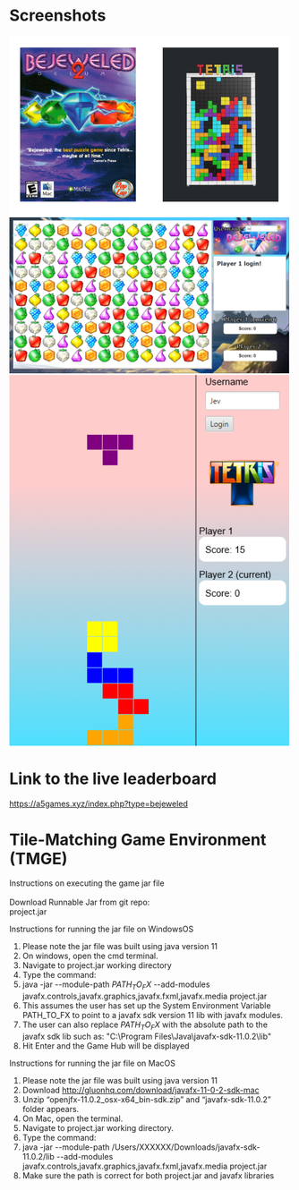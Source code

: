 # Screenshots

<img src="/TMGEmain.png" width="500px">
<img src="/bejeweled.png" width="500px">
<img src="/tetris.png" width="500px">

# Link to the live leaderboard
https://a5games.xyz/index.php?type=bejeweled

# Tile-Matching Game Environment (TMGE)

Instructions on executing the game jar file <br /><br />
Download Runnable Jar from git repo: <br />
project.jar <br />

Instructions for running the jar file on WindowsOS 

1. Please note the jar file was built using java version 11 <br />
2. On windows, open the cmd terminal. <br />
3. Navigate to project.jar working directory <br />
4. Type the command: <br />
5. java -jar --module-path $PATH_TO_FX$ --add-modules javafx.controls,javafx.graphics,javafx.fxml,javafx.media project.jar <br />
6. This assumes the user has set up the System Environment Variable PATH_TO_FX to point to a javafx sdk version 11 lib with javafx modules. <br />
7. The user can also replace $PATH_TO_FX$ with the absolute path to the javafx sdk lib such as: "C:\Program Files\Java\javafx-sdk-11.0.2\lib" <br />
8. Hit Enter and the Game Hub will be displayed <br />

Instructions for running the jar file on MacOS <br />

1. Please note the jar file was built using java version 11 <br />
2. Download http://gluonhq.com/download/javafx-11-0-2-sdk-mac <br />
3. Unzip “openjfx-11.0.2_osx-x64_bin-sdk.zip” and “javafx-sdk-11.0.2” folder appears. <br />
4. On Mac, open the terminal. <br />
5. Navigate to project.jar working directory. <br />
6. Type the command: <br />
7. java -jar --module-path /Users/XXXXXX/Downloads/javafx-sdk-11.0.2/lib --add-modules javafx.controls,javafx.graphics,javafx.fxml,javafx.media project.jar <br />
8. Make sure the path is correct for both project.jar and javafx libraries <br />
